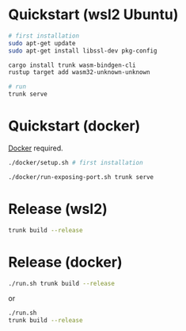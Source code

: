 

# Quickstart (wsl2 Ubuntu)

```bash
# first installation
sudo apt-get update
sudo apt-get install libssl-dev pkg-config

cargo install trunk wasm-bindgen-cli
rustup target add wasm32-unknown-unknown

# run
trunk serve
```


# Quickstart (docker)

[Docker](https://www.docker.com/get-started) required.

```bash
./docker/setup.sh # first installation

./docker/run-exposing-port.sh trunk serve
```

# Release (wsl2)

```bash
trunk build --release
```

# Release (docker)

```bash
./run.sh trunk build --release
```

or

```bash
./run.sh
trunk build --release
```
